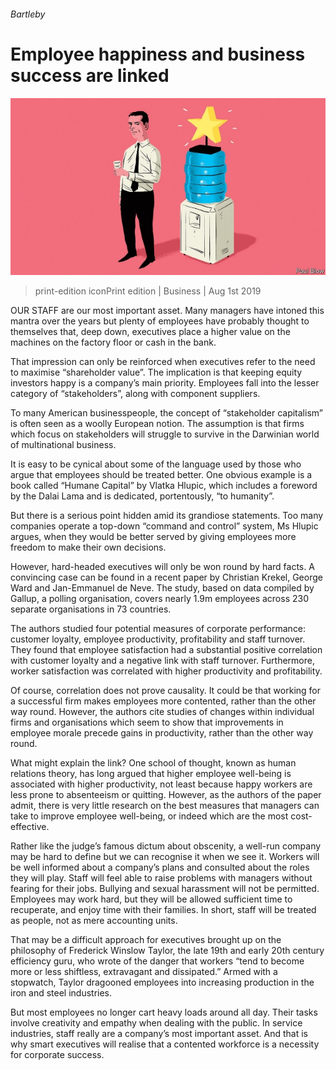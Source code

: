 ###### Bartleby

# Employee happiness and business success are linked 

![image](images/20190803_WBD001.jpg) 

> print-edition iconPrint edition | Business | Aug 1st 2019 

OUR STAFF are our most important asset. Many managers have intoned this mantra over the years but plenty of employees have probably thought to themselves that, deep down, executives place a higher value on the machines on the factory floor or cash in the bank. 

That impression can only be reinforced when executives refer to the need to maximise “shareholder value”. The implication is that keeping equity investors happy is a company’s main priority. Employees fall into the lesser category of “stakeholders”, along with component suppliers. 

To many American businesspeople, the concept of “stakeholder capitalism” is often seen as a woolly European notion. The assumption is that firms which focus on stakeholders will struggle to survive in the Darwinian world of multinational business. 

It is easy to be cynical about some of the language used by those who argue that employees should be treated better. One obvious example is a book called “Humane Capital” by Vlatka Hlupic, which includes a foreword by the Dalai Lama and is dedicated, portentously, “to humanity”. 

But there is a serious point hidden amid its grandiose statements. Too many companies operate a top-down “command and control” system, Ms Hlupic argues, when they would be better served by giving employees more freedom to make their own decisions. 

However, hard-headed executives will only be won round by hard facts. A convincing case can be found in a recent paper by Christian Krekel, George Ward and Jan-Emmanuel de Neve. The study, based on data compiled by Gallup, a polling organisation, covers nearly 1.9m employees across 230 separate organisations in 73 countries. 

The authors studied four potential measures of corporate performance: customer loyalty, employee productivity, profitability and staff turnover. They found that employee satisfaction had a substantial positive correlation with customer loyalty and a negative link with staff turnover. Furthermore, worker satisfaction was correlated with higher productivity and profitability. 

Of course, correlation does not prove causality. It could be that working for a successful firm makes employees more contented, rather than the other way round. However, the authors cite studies of changes within individual firms and organisations which seem to show that improvements in employee morale precede gains in productivity, rather than the other way round. 

What might explain the link? One school of thought, known as human relations theory, has long argued that higher employee well-being is associated with higher productivity, not least because happy workers are less prone to absenteeism or quitting. However, as the authors of the paper admit, there is very little research on the best measures that managers can take to improve employee well-being, or indeed which are the most cost-effective. 

Rather like the judge’s famous dictum about obscenity, a well-run company may be hard to define but we can recognise it when we see it. Workers will be well informed about a company’s plans and consulted about the roles they will play. Staff will feel able to raise problems with managers without fearing for their jobs. Bullying and sexual harassment will not be permitted. Employees may work hard, but they will be allowed sufficient time to recuperate, and enjoy time with their families. In short, staff will be treated as people, not as mere accounting units. 

That may be a difficult approach for executives brought up on the philosophy of Frederick Winslow Taylor, the late 19th and early 20th century efficiency guru, who wrote of the danger that workers “tend to become more or less shiftless, extravagant and dissipated.” Armed with a stopwatch, Taylor dragooned employees into increasing production in the iron and steel industries. 

But most employees no longer cart heavy loads around all day. Their tasks involve creativity and empathy when dealing with the public. In service industries, staff really are a company’s most important asset. And that is why smart executives will realise that a contented workforce is a necessity for corporate success. 

